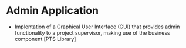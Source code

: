 # Admin Application
- Implentation of a Graphical User Interface (GUI) that provides admin functionality to a project supervisor, making use of the business component [PTS Library]
